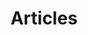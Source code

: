 ---
title: "Articles"
permalink: /posts/
layout: home
author_profile: true
tagline: "통계학, 데이터사이언스 등 다양한 주제에 대한 포스트를 올립니다."
header:
    overlay_color: "#5e616c"
    overlay_filter: 0.5
---